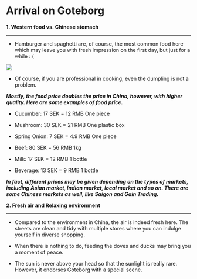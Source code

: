 # Arrival on Goteborg 

**1. Western food vs. Chinese stomach**

____

- Hamburger and spaghetti are, of course, the most common food here which may leave you with fresh impression on the first day, but just for a while : (

<img src='images/Effieimage/10.png'>

















- Of course, if you are professional in cooking, even the dumpling is not a problem. 

___Mostly, the food price doubles the price in China, however, with higher quality. Here are some examples of food price.___

- Cucumber: 17 SEK = 12 RMB One piece 

- Mushroom: 30 SEK = 21 RMB One plastic box
- Spring Onion: 7 SEK = 4.9 RMB One piece
- Beef: 80 SEK = 56 RMB 1kg
- Milk: 17 SEK = 12 RMB 1 bottle
- Beverage: 13 SEK = 9 RMB 1 bottle

***In fact, different prices may be given depending on the types of markets, including Asian market, Indian market, local market and so on. There are some Chinese markets as well, like Saigon and Gain Trading.*** 

**2. Fresh air and Relaxing environment**

____

* Compared to the environment in China, the air is indeed fresh here. The streets are clean and tidy with multiple stores where you can indulge yourself in diverse shopping.



* When there is nothing to do, feeding the doves and ducks may bring you a moment of peace. 



* The sun is never above your head so that the sunlight is really rare. However, it endorses Goteborg with a special scene. 



